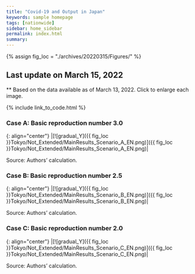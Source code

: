 ```yaml
---
title: "Covid-19 and Output in Japan"
keywords: sample homepage
tags: [nationwide]
sidebar: home_sidebar
permalink: index.html
summary:
---
```


{% assign fig_loc = "./archives/20220315/Figures/" %}

## Last update on March 15, 2022
** Based on the data available as of March 13, 2022. Click to enlarge each image.

{% include link_to_code.html %}






### Case A: Basic reproduction number 3.0

{: align="center"}
|[![gradual_Y]({{ fig_loc }}Tokyo/Not_Extended/MainResults_Scenario_A_EN.png)]({{ fig_loc }}Tokyo/Not_Extended/MainResults_Scenario_A_EN.png)|

Source: Authors’ calculation.

### Case B: Basic reproduction number 2.5

{: align="center"}
|[![gradual_Y]({{ fig_loc }}Tokyo/Not_Extended/MainResults_Scenario_B_EN.png)]({{ fig_loc }}Tokyo/Not_Extended/MainResults_Scenario_B_EN.png)|

Source: Authors’ calculation.

### Case C: Basic reproduction number 2.0

{: align="center"}
|[![gradual_Y]({{ fig_loc }}Tokyo/Not_Extended/MainResults_Scenario_C_EN.png)]({{ fig_loc }}Tokyo/Not_Extended/MainResults_Scenario_C_EN.png)|

Source: Authors’ calculation.
